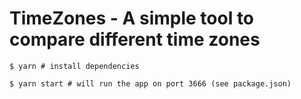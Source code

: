 # TimeZones - A simple tool to compare different time zones

```
$ yarn # install dependencies

$ yarn start # will run the app on port 3666 (see package.json)
```
